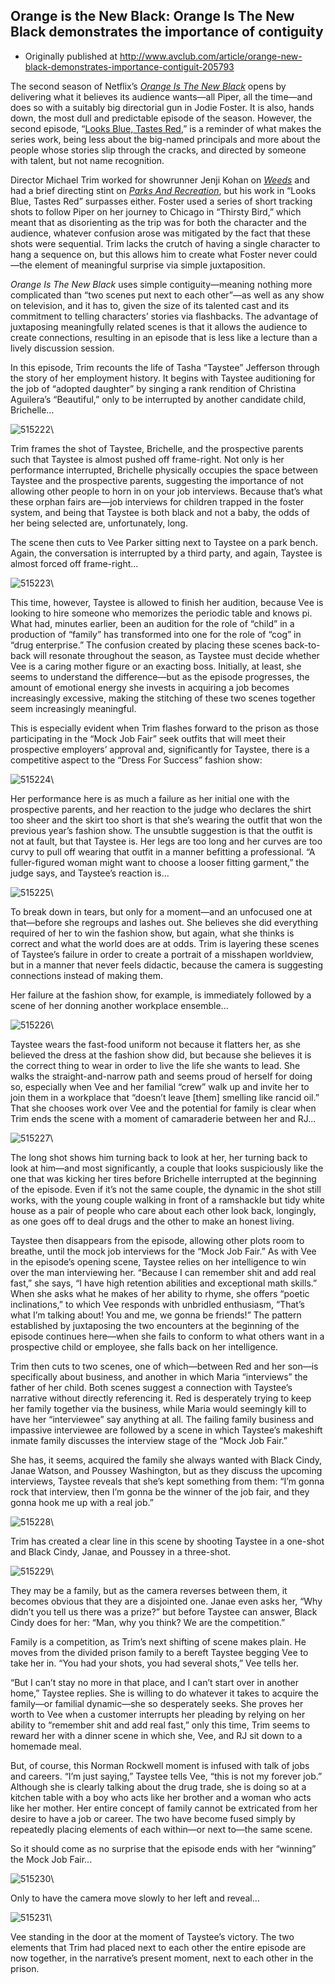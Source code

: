 ## Orange is the New Black: Orange Is The New Black demonstrates the importance of contiguity

 * Originally published at http://www.avclub.com/article/orange-new-black-demonstrates-importance-contiguit-205793

The second season of Netflix’s *[Orange Is The New Black](/article/orange-new-hill-street-blues-205425?utm_source=Twitter&amp;utm_medium=SocialMarketing&amp;utm_campaign=Default:1:Default)* opens by delivering what it believes its audience wants—all Piper, all the time—and does so with a suitably big directorial gun in Jodie Foster. It is also, hands down, the most dull and predictable episode of the season. However, the second episode, “[Looks Blue, Tastes Red](/tvclub/orange-new-black-thirsty-birdlooks-blue-tastes-red-205323),” is a reminder of what makes the series work, being less about the big-named principals and more about the people whose stories slip through the cracks, and directed by someone with talent, but not name recognition.

Director Michael Trim worked for showrunner Jenji Kohan on *[Weeds](/tv/weeds/)* and had a brief directing stint on *[Parks And Recreation](/tv/parks-and-recreation/)*, but his work in “Looks Blue, Tastes Red” surpasses either. Foster used a series of short tracking shots to follow Piper on her journey to Chicago in “Thirsty Bird,” which meant that as disorienting as the trip was for both the character and the audience, whatever confusion arose was mitigated by the fact that these shots were sequential. Trim lacks the crutch of having a single character to hang a sequence on, but this allows him to create what Foster never could—the element of meaningful surprise via simple juxtaposition.

*Orange Is The New Black* uses simple contiguity—meaning nothing more complicated than “two scenes put next to each other”—as well as any show on television, and it has to, given the size of its talented cast and its commitment to telling characters’ stories via flashbacks. The advantage of juxtaposing meaningfully related scenes is that it allows the audience to create connections, resulting in an episode that is less like a lecture than a lively discussion session.

In this episode, Trim recounts the life of Tasha “Taystee” Jefferson through the story of her employment history. It begins with Taystee auditioning for the job of “adopted daughter” by singing a rank rendition of Christina Aguilera’s “Beautiful,” only to be interrupted by another candidate child, Brichelle...

![515222](images/tv/orange-is-the-new-black/515222.jpg)\ 

Trim frames the shot of Taystee, Brichelle, and the prospective parents such that Taystee is almost pushed off frame-right. Not only is her performance interrupted, Brichelle physically occupies the space between Taystee and the prospective parents, suggesting the importance of not allowing other people to horn in on your job interviews. Because that’s what these orphan fairs are—job interviews for children trapped in the foster system, and being that Taystee is both black and not a baby, the odds of her being selected are, unfortunately, long.

The scene then cuts to Vee Parker sitting next to Taystee on a park bench. Again, the conversation is interrupted by a third party, and again, Taystee is almost forced off frame-right...

![515223](images/tv/orange-is-the-new-black/515223.jpg)\ 

This time, however, Taystee is allowed to finish her audition, because Vee is looking to hire someone who memorizes the periodic table and knows pi. What had, minutes earlier, been an audition for the role of “child” in a production of “family” has transformed into one for the role of “cog” in “drug enterprise.” The confusion created by placing these scenes back-to-back will resonate throughout the season, as Taystee must decide whether Vee is a caring mother figure or an exacting boss. Initially, at least, she seems to understand the difference—but as the episode progresses, the amount of emotional energy she invests in acquiring a job becomes increasingly excessive, making the stitching of these two scenes together seem increasingly meaningful.

This is especially evident when Trim flashes forward to the prison as those participating in the “Mock Job Fair” seek outfits that will meet their prospective employers’ approval and, significantly for Taystee, there is a competitive aspect to the “Dress For Success” fashion show:

![515224](images/tv/orange-is-the-new-black/515224.jpg)\ 

Her performance here is as much a failure as her initial one with the prospective parents, and her reaction to the judge who declares the shirt too sheer and the skirt too short is that she’s wearing the outfit that won the previous year’s fashion show. The unsubtle suggestion is that the outfit is not at fault, but that Taystee is. Her legs are too long and her curves are too curvy to pull off wearing that outfit in a manner befitting a professional. “A fuller-figured woman might want to choose a looser fitting garment,” the judge says, and Taystee’s reaction is...

![515225](images/tv/orange-is-the-new-black/515225.jpg)\ 

To break down in tears, but only for a moment—and an unfocused one at that—before she regroups and lashes out. She believes she did everything required of her to win the fashion show, but again, what she thinks is correct and what the world does are at odds. Trim is layering these scenes of Taystee’s failure in order to create a portrait of a misshapen worldview, but in a manner that never feels didactic, because the camera is suggesting connections instead of making them.

Her failure at the fashion show, for example, is immediately followed by a scene of her donning another workplace ensemble...

![515226](images/tv/orange-is-the-new-black/515226.jpg)\ 

Taystee wears the fast-food uniform not because it flatters her, as she believed the dress at the fashion show did, but because she believes it is the correct thing to wear in order to live the life she wants to lead. She walks the straight-and-narrow path and seems proud of herself for doing so, especially when Vee and her familial “crew” walk up and invite her to join them in a workplace that “doesn’t leave [them] smelling like rancid oil.” That she chooses work over Vee and the potential for family is clear when Trim ends the scene with a moment of camaraderie between her and RJ...

![515227](images/tv/orange-is-the-new-black/515227.jpg)\ 

The long shot shows him turning back to look at her, her turning back to look at him—and most significantly, a couple that looks suspiciously like the one that was kicking her tires before Brichelle interrupted at the beginning of the episode. Even if it’s not the same couple, the dynamic in the shot still works, with the young couple walking in front of a ramshackle but tidy white house as a pair of people who care about each other look back, longingly, as one goes off to deal drugs and the other to make an honest living.

Taystee then disappears from the episode, allowing other plots room to breathe, until the mock job interviews for the “Mock Job Fair.” As with Vee in the episode’s opening scene, Taystee relies on her intelligence to win over the man interviewing her. “Because I can remember shit and add real fast,” she says,  “I have high retention abilities and exceptional math skills.” When she asks what he makes of her ability to rhyme, she offers “poetic inclinations,” to which Vee responds with unbridled enthusiasm, “That’s what I’m talking about! You and me, we gonna be friends!” The pattern established by juxtaposing the two encounters at the beginning of the episode continues here—when she fails to conform to what others want in a prospective child or employee, she falls back on her intelligence.

Trim then cuts to two scenes, one of which—between Red and her son—is specifically about business, and another in which Maria “interviews” the father of her child. Both scenes suggest a connection with Taystee’s narrative without directly referencing it. Red is desperately trying to keep her family together via the business, while Maria would seemingly kill to have her “interviewee” say anything at all. The failing family business and impassive interviewee are followed by a scene in which Taystee’s makeshift inmate family discusses the interview stage of the “Mock Job Fair.”

She has, it seems, acquired the family she always wanted with Black Cindy, Janae Watson, and Poussey Washington, but as they discuss the upcoming interviews, Taystee reveals that she’s kept something from them: “I’m gonna rock that interview, then I’m gonna be the winner of the job fair, and they gonna hook me up with a real job.”

![515228](images/tv/orange-is-the-new-black/515228.jpg)\ 

Trim has created a clear line in this scene by shooting Taystee in a one-shot and Black Cindy, Janae, and Poussey in a three-shot.

![515229](images/tv/orange-is-the-new-black/515229.jpg)\ 

They may be a family, but as the camera reverses between them, it becomes obvious that they are a disjointed one. Janae even asks her, “Why didn’t you tell us there was a prize?” but before Taystee can answer, Black Cindy does for her: “Man, why you think? We are the competition.”

Family is a competition, as Trim’s next shifting of scene makes plain. He moves from the divided prison family to a bereft Taystee begging Vee to take her in. “You had your shots, you had several shots,” Vee tells her.

“But I can’t stay no more in that place, and I can’t start over in another home,” Taystee replies. She is willing to do whatever it takes to acquire the family—or familial dynamic—she so desperately seeks. She proves her worth to Vee when a customer interrupts her pleading by relying on her ability to “remember shit and add real fast,” only this time, Trim seems to reward her with a dinner scene in which she, Vee, and RJ sit down to a homemade meal.

But, of course, this Norman Rockwell moment is infused with talk of jobs and careers. “I’m just saying,” Taystee tells Vee, “this is not my forever job.” Although she is clearly talking about the drug trade, she is doing so at a kitchen table with a boy who acts like her brother and a woman who acts like her mother. Her entire concept of family cannot be extricated from her desire to have a job or career. The two have become fused simply by repeatedly placing elements of each within—or next to—the same scene.

So it should come as no surprise that the episode ends with her “winning” the Mock Job Fair...

![515230](images/tv/orange-is-the-new-black/515230.jpg)\ 

Only to have the camera move slowly to her left and reveal...

![515231](images/tv/orange-is-the-new-black/515231.jpg)\ 

Vee standing in the door at the moment of Taystee’s victory. The two elements that Trim had placed next to each other the entire episode are now together, in the narrative’s present moment, next to each other in the prison.
